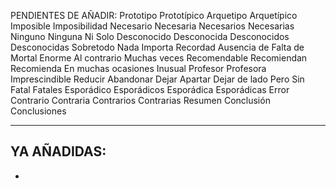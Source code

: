 PENDIENTES DE AÑADIR:
Prototipo
Prototípico
Arquetipo
Arquetípico
Imposible
Imposibilidad
Necesario
Necesaria
Necesarios
Necesarias
Ninguno
Ninguna
Ni
Solo
Desconocido
Desconocida
Desconocidos
Desconocidas
Sobretodo
Nada
Importa
Recordad
Ausencia de
Falta de
Mortal
Enorme
Al contrario
Muchas veces
Recomendable
Recomiendan
Recomienda
En muchas ocasiones
Inusual
Profesor
Profesora
Imprescindible
Reducir
Abandonar
Dejar
Apartar
Dejar de lado
Pero
Sin
Fatal
Fatales
Esporádico
Esporádicos
Esporádica
Esporádicas
Error
Contrario
Contraria
Contrarios
Contrarias
Resumen
Conclusión
Conclusiones

- - - - - - - - - - - - - - - - - - - - - - - - - - - - - - - - - - - - - - - - - - - - - - - - - - - - - - - - - - - - - - - - - - 


YA AÑADIDAS:
  - 
  - 
